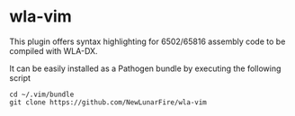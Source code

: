 # wla-vim

This plugin offers syntax highlighting for 6502/65816 assembly code to be compiled with WLA-DX.

It can be easily installed as a Pathogen bundle by executing the following script
```
cd ~/.vim/bundle
git clone https://github.com/NewLunarFire/wla-vim
```
